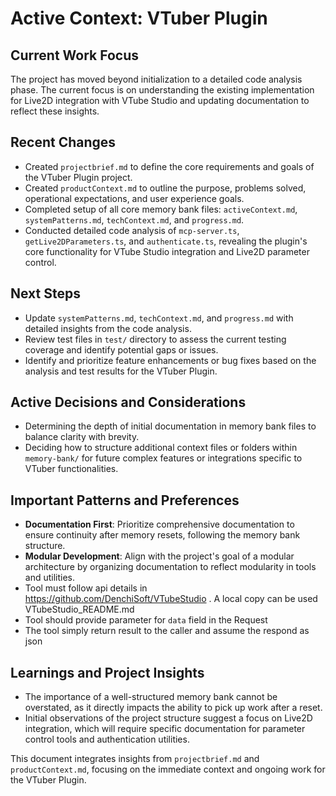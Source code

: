 # Active Context: VTuber Plugin

## Current Work Focus
The project has moved beyond initialization to a detailed code analysis phase. The current focus is on understanding the existing implementation for Live2D integration with VTube Studio and updating documentation to reflect these insights.

## Recent Changes
- Created `projectbrief.md` to define the core requirements and goals of the VTuber Plugin project.
- Created `productContext.md` to outline the purpose, problems solved, operational expectations, and user experience goals.
- Completed setup of all core memory bank files: `activeContext.md`, `systemPatterns.md`, `techContext.md`, and `progress.md`.
- Conducted detailed code analysis of `mcp-server.ts`, `getLive2DParameters.ts`, and `authenticate.ts`, revealing the plugin's core functionality for VTube Studio integration and Live2D parameter control.

## Next Steps
- Update `systemPatterns.md`, `techContext.md`, and `progress.md` with detailed insights from the code analysis.
- Review test files in `test/` directory to assess the current testing coverage and identify potential gaps or issues.
- Identify and prioritize feature enhancements or bug fixes based on the analysis and test results for the VTuber Plugin.

## Active Decisions and Considerations
- Determining the depth of initial documentation in memory bank files to balance clarity with brevity.
- Deciding how to structure additional context files or folders within `memory-bank/` for future complex features or integrations specific to VTuber functionalities.

## Important Patterns and Preferences
- **Documentation First**: Prioritize comprehensive documentation to ensure continuity after memory resets, following the memory bank structure.
- **Modular Development**: Align with the project's goal of a modular architecture by organizing documentation to reflect modularity in tools and utilities.
- Tool must follow api details in https://github.com/DenchiSoft/VTubeStudio . A local copy can be used VTubeStudio_README.md
- Tool should provide parameter for `data` field in the Request
- The tool simply return result to the caller and assume the respond as json

## Learnings and Project Insights
- The importance of a well-structured memory bank cannot be overstated, as it directly impacts the ability to pick up work after a reset.
- Initial observations of the project structure suggest a focus on Live2D integration, which will require specific documentation for parameter control tools and authentication utilities.

This document integrates insights from `projectbrief.md` and `productContext.md`, focusing on the immediate context and ongoing work for the VTuber Plugin.
